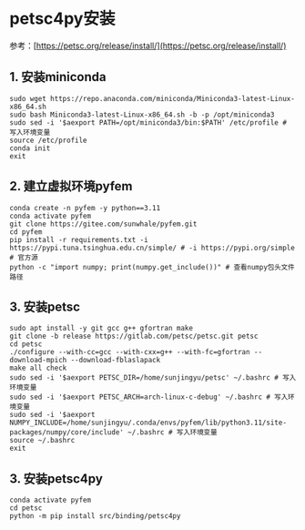 # petsc4py安装
参考：[https://petsc.org/release/install/](https://petsc.org/release/install/)

## 1. 安装miniconda
```shell
sudo wget https://repo.anaconda.com/miniconda/Miniconda3-latest-Linux-x86_64.sh
sudo bash Miniconda3-latest-Linux-x86_64.sh -b -p /opt/miniconda3
sudo sed -i '$aexport PATH=/opt/miniconda3/bin:$PATH' /etc/profile # 写入环境变量
source /etc/profile
conda init
exit
```

## 2. 建立虚拟环境pyfem
```shell
conda create -n pyfem -y python==3.11
conda activate pyfem
git clone https://gitee.com/sunwhale/pyfem.git
cd pyfem
pip install -r requirements.txt -i https://pypi.tuna.tsinghua.edu.cn/simple/ # -i https://pypi.org/simple # 官方源
python -c "import numpy; print(numpy.get_include())" # 查看numpy包头文件路径
```

## 3. 安装petsc
```shell
sudo apt install -y git gcc g++ gfortran make
git clone -b release https://gitlab.com/petsc/petsc.git petsc
cd petsc
./configure --with-cc=gcc --with-cxx=g++ --with-fc=gfortran --download-mpich --download-fblaslapack
make all check
sudo sed -i '$aexport PETSC_DIR=/home/sunjingyu/petsc' ~/.bashrc # 写入环境变量
sudo sed -i '$aexport PETSC_ARCH=arch-linux-c-debug' ~/.bashrc # 写入环境变量
sudo sed -i '$aexport NUMPY_INCLUDE=/home/sunjingyu/.conda/envs/pyfem/lib/python3.11/site-packages/numpy/core/include' ~/.bashrc # 写入环境变量
source ~/.bashrc
exit
```

## 3. 安装petsc4py
```shell
conda activate pyfem
cd petsc
python -m pip install src/binding/petsc4py
```
